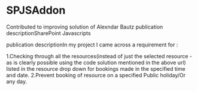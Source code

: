 # SPJSAddon
Contributed to improving solution of Alexndar Bautz
publication descriptionSharePoint Javascripts

publication descriptionIn my project I came across a requirement for :

1.Checking through all the resources(instead of just the selected resource - as is clearly possible using the code solution mentioned in the above url) listed in the resource drop down for bookings made in the specified time and date.
2.Prevent booking of resource on a specified Public holiday/Or any day.
